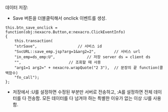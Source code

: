 데이터 저장:  

 - Save 버튼을 더블클릭해서 onclick 이벤트를 생성.  
```
this.btn_save_onclick = function(obj:nexacro.Button,e:nexacro.ClickEventInfo)
{
    this.transaction(
	"strSave",					// 서비스 id
	"SvcURL::save_emp.jsp?arg=1&arg2=2",		// 서비스 url
	"in_emp=ds_emp:U",				// 저장 server ds = client ds
	"",						// 조회할 때 사용
	"arg1=1 arg2=" + nexacro.wrapQuote("2 3"),	// 문장의 끝 function(콜백함수)
	"fn_call");
};
```
 - 저장에서 :U를 설정하면 수정된 부분만 서버로 전송하고, :A를 설정하면 전체 데이터를 다 전송함. 모든 데이터를 다 넘겨야 하는 특별한 이유가 없는 이상 :U를 사용함.
